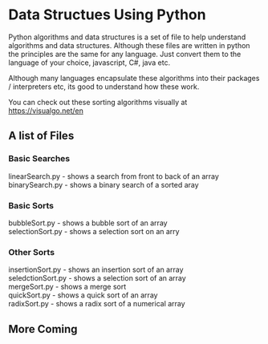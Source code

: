 # Data Structues Using Python

<p>Python algorithms and data structures is a set of file to help understand algorithms and data structures.
Although these files are written in python the principles are the same for any language.
Just convert them to the language of your choice, javascript, C#, java etc.
</p>

<p>
    Although many languages encapsulate these algorithms into their packages / interpreters etc, its good to understand how these work.
</p>

You can check out these sorting algorithms visually at https://visualgo.net/en

## A list of Files

### Basic Searches
linearSearch.py  - shows a search from front to back of an array <br />
binarySearch.py  - shows a binary search of a sorted aray 

### Basic Sorts
bubbleSort.py    - shows a bubble sort of an array <br />
selectionSort.py - shows a selection sort on an arry

### Other Sorts
insertionSort.py  - shows an insertion sort of an array <br />
seledctionSort.py - shows a selection sort of an array <br />
mergeSort.py      - shows a merge sort <br />
quickSort.py      - shows a quick sort of an array <br />
radixSort.py      - shows a radix sort of a numerical array

## More Coming
